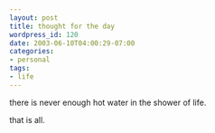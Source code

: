 ```yaml
---
layout: post
title: thought for the day
wordpress_id: 120
date: 2003-06-10T04:00:29-07:00
categories:
- personal
tags:
- life
---
```

there is never enough hot water in the shower of life.

that is all.
